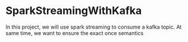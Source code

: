 # SparkStreamingWithKafka

In this project, we will use spark streaming to consume a kafka topic. At same time, we want to ensure the exact once 
semantics